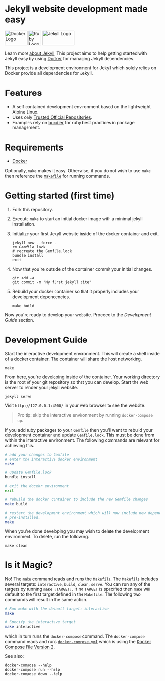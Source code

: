# Jekyll website development made easy

<img
src="https://user-images.githubusercontent.com/875669/35621353-e78a6956-0638-11e8-8e07-3d96e9e91dd7.png"
height=48 width=72 alt="Docker Logo" /> <img
src="https://user-images.githubusercontent.com/875669/42405293-405f1cae-8148-11e8-8c81-c464be1d36bb.jpeg"
height=48 width=41 alt="Ruby Logo" /> <img
src="https://user-images.githubusercontent.com/875669/42405359-638eff9a-8149-11e8-8812-fa950f6a0387.png"
height=48 width=104 alt="Jekyll Logo" />

Learn more [about Jekyll][jekyll].  This project aims to help getting started
with Jekyll easy by using [Docker][docker] for managing Jekyll dependencies.

This project is a development environment for Jekyll which solely relies on
Docker provide all dependencies for Jekyll.

# Features

- A self contained development environment based on the lightweight Alpine
  Linux.
- Uses only [Trusted Official Repositories][official-repos].
- Examples rely on [bundler][bundler] for ruby best practices in package
  management.

# Requirements

* [Docker][docker]

Optionally, `make` makes it easy.  Otherwise, if you do not wish to use `make`
then reference the [`Makefile`](Makefile) for running commands.

# Getting started (first time)

1. Fork this repository.
2. Execute `make` to start an initial docker image with a minimal jekyll
   installation.
3. Initialize your first Jekyll website inside of the docker container and exit.

   ```
   jekyll new --force .
   rm Gemfile.lock
   # recreate the Gemfile.lock
   bundle install
   exit
   ```

4. Now that you're outside of the container commit your initial changes.

   ```
   git add -A
   git commit -m "My first jekyll site"
   ```

5. Rebuild your docker container so that it properly includes your development
   dependencies.

   ```
   make build
   ```

Now you're ready to develop your website.  Proceed to the _Development Guide_
section.

# Development Guide

Start the interactive development environment.  This will create a shell inside
of a docker container.  The container will share the host networking.

    make

From here, you're developing inside of the container.  Your working directory is
the root of your git repository so that you can develop.  Start the web server
to render your jekyll website.

    jekyll serve

Visit `http://127.0.0.1:4000/` in your web browser to see the website.

> Pro tip: skip the interactive environment by running `docker-compose up`.

If you add ruby packages to your `Gemfile` then you'll want to rebuild your
development container and update `Gemfile.lock`.  This must be done from within
the interactive environment.  The following commands are relevant for achieving
this.

```bash
# add your changes to Gemfile
# enter the interactive docker environment
make

# update Gemfile.lock
bundle install

# exit the docekr environment
exit

# rebuild the docker container to include the new Gemfile changes
make build

# restart the development environment which will now include new dependencies
# pre-installed.
make
```

When you're done developing you may wish to delete the development environment.
To delete, run the following.

    make clean

# Is it Magic?

No!  The `make` command reads and runs the [`Makefile`](Makefile).  The
`Makefile` includes several targets: `interactive`, `build`, `clean`, `serve`.
You can run any of the targets by running `make [TARGET]`.  If no `TARGET` is
specified then `make` will default to the first target defined in the
`Makefile`.  The following two commands will result in the same action.

```bash
# Run make with the default target: interactive
make

# Specify the interactive target
make interactive
```

which in turn
runs the `docker-compose` command.  The `docker-compose` command reads and runs
[`docker-compose.yml`](docker-compose.yml) which is using the [Docker Compose
File Version 2][compose-v2].

See also:

    docker-compose --help
    docker-compose run --help
    docker-compose down --help

[bundler]: https://bundler.io/
[compose-v2]: https://docs.docker.com/compose/compose-file/compose-file-v2/
[docker]: https://www.docker.com/community-edition
[jekyll]: https://jekyllrb.com/
[official-repos]: https://docs.docker.com/docker-hub/official_repos/
